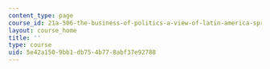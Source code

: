 ```yaml
---
content_type: page
course_id: 21a-506-the-business-of-politics-a-view-of-latin-america-spring-2014
layout: course_home
title: ''
type: course
uid: 5e42a150-9bb1-db75-4b77-8abf37e92788
---
```

